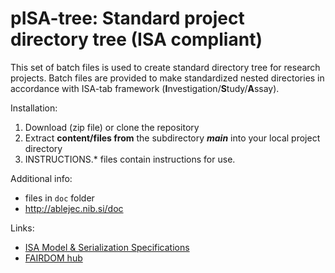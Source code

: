 # pISA-tree: Standard project directory tree (ISA compliant)

This set of batch files is used to create standard directory tree for research projects.
Batch files are provided to make standardized nested directories in accordance with ISA-tab framework (**I**nvestigation/**S**tudy/**A**ssay).

Installation:

1. Download (zip file) or clone the repository
2. Extract **content/files from** the subdirectory ***main*** into your local project directory
3. INSTRUCTIONS.\* files contain instructions for use.

Additional info:
* files in `doc` folder
* <http://ablejec.nib.si/doc>

Links:
* [ISA Model & Serialization Specifications](http://isa-tools.org/format/specification/)
* [FAIRDOM hub](https://seek.sysmo-db.org/)

